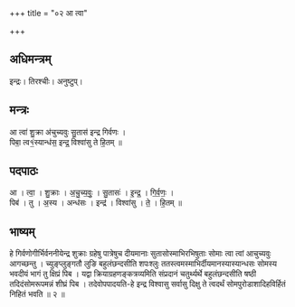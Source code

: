 +++
title = "०२ आ त्वा"

+++
## अधिमन्त्रम्
इन्द्रः। तिरश्चीः। अनुष्टुप्।

## मन्त्रः
आ त्वा॑ शु॒क्रा अ॑चुच्यवुः सु॒तास॑ इन्द्र गिर्वणः ।  
पिबा॒ त्व१॒॑स्यान्ध॑स॒ इन्द्र॒ विश्वा॑सु ते हि॒तम् ॥

## पदपाठः
आ । त्वा॒ । शु॒क्राः । अ॒चु॒च्य॒वुः॒ । सु॒तासः॑ । इ॒न्द्र॒ । गि॒र्व॒णः॒ ।  
पिब॑ । तु । अ॒स्य । अन्ध॑सः । इन्द्र॑ । विश्वा॑सु । ते॒ । हि॒तम् ॥

## भाष्यम्
हे गिर्वणोगीर्भिर्वननीयेन्द्र शुक्राः ग्रहेषु पात्रेषुच दीयमानाः सुतासोस्माभिरभिषुताः सोमाः त्वा त्वां आचुच्यवुः आगच्छन्तु । च्युङ्प्लुङ्गतौ लुङि बहुलंछन्दसीति शपःश्लुः ततस्त्वमस्माभिर्दीयमानस्यास्यान्धसः सोमस्य भवदीयं भागं तु क्षिप्रं पिब । यद्वा क्रियाग्रहणङ्कत्रव्यमिति संप्रदानं चतुर्थ्यर्थे बहुलंछन्दसीति षष्ठी तदिदंसोमरूपमन्नं शीघ्रं पिब । तदेवोपपादयति-हे इन्द्र विश्वासु सर्वासु दिक्षु ते त्वदर्थं सोमपुरोडाशादिहविर्हितं निहितं भवति ॥ २ ॥